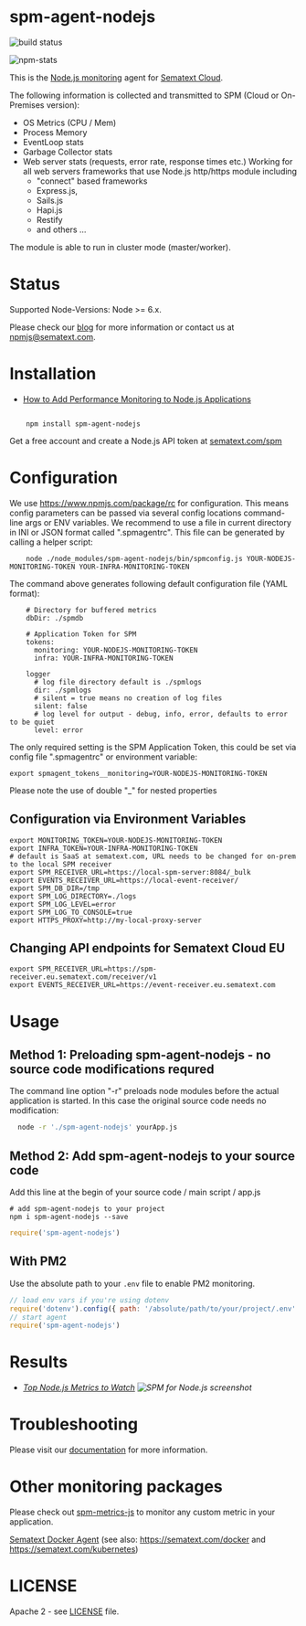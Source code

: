 spm-agent-nodejs
================
![build status](https://api.travis-ci.org/sematext/spm-agent-nodejs.svg)

![npm-stats](https://nodei.co/npm/spm-agent-nodejs.png?downloads=true&downloadRank=true)

This is the [Node.js monitoring](https://sematext.com/integrations/nodejs-monitoring) agent for [Sematext Cloud](https://sematext.com/cloud).

The following information is collected and transmitted to SPM (Cloud or On-Premises version):

- OS Metrics (CPU / Mem)
- Process Memory
- EventLoop stats
- Garbage Collector stats
- Web server stats (requests, error rate, response times etc.)
  Working for all web servers frameworks that use Node.js http/https module including 
  - "connect" based frameworks
  - Express.js, 
  - Sails.js
  - Hapi.js
  - Restify
  - and others ...

The module is able to run in cluster mode (master/worker). 

# Status

Supported Node-Versions: Node >= 6.x. 

Please check our [blog](https://sematext.com/tag/node-js/) for more information or contact us at [npmjs@sematext.com](mailto:npmjs@sematext.com).

# Installation

- [How to Add Performance Monitoring to Node.js Applications](https://sematext.com/blog/adding-monitoring-to-node-js-and-io-js-apps/)

```

    npm install spm-agent-nodejs

```

Get a free account and create a Node.js API token at [sematext.com/spm](https://apps.sematext.com/ui/registration)

# Configuration

We use https://www.npmjs.com/package/rc for configuration. This means config parameters can be passed via several config
locations command-line args or ENV variables. We recommend to use a file in current directory in INI or JSON format called ".spmagentrc".
This file can be generated by calling a helper script:

        node ./node_modules/spm-agent-nodejs/bin/spmconfig.js YOUR-NODEJS-MONITORING-TOKEN YOUR-INFRA-MONITORING-TOKEN

The command above generates following default configuration file (YAML format):

        # Directory for buffered metrics
        dbDir: ./spmdb

        # Application Token for SPM
        tokens:
          monitoring: YOUR-NODEJS-MONITORING-TOKEN
          infra: YOUR-INFRA-MONITORING-TOKEN

        logger
          # log file directory default is ./spmlogs
          dir: ./spmlogs
          # silent = true means no creation of log files
          silent: false
          # log level for output - debug, info, error, defaults to error to be quiet
          level: error


The only required setting is the SPM Application Token, this could be set via config file ".spmagentrc" or environment variable:

    export spmagent_tokens__monitoring=YOUR-NODEJS-MONITORING-TOKEN

Please note the use of double "_" for nested properties


## Configuration via Environment Variables

    export MONITORING_TOKEN=YOUR-NODEJS-MONITORING-TOKEN
    export INFRA_TOKEN=YOUR-INFRA-MONITORING-TOKEN
    # default is SaaS at sematext.com, URL needs to be changed for on-prem to the local SPM receiver
    export SPM_RECEIVER_URL=https://local-spm-server:8084/_bulk
    export EVENTS_RECEIVER_URL=https://local-event-receiver/
    export SPM_DB_DIR=/tmp
    export SPM_LOG_DIRECTORY=./logs
    export SPM_LOG_LEVEL=error
    export SPM_LOG_TO_CONSOLE=true
    export HTTPS_PROXY=http://my-local-proxy-server

## Changing API endpoints for Sematext Cloud EU 

```
export SPM_RECEIVER_URL=https://spm-receiver.eu.sematext.com/receiver/v1
export EVENTS_RECEIVER_URL=https://event-receiver.eu.sematext.com
```

# Usage

## Method 1: Preloading spm-agent-nodejs - no source code modifications requred

The command line option "-r" preloads node modules before the actual application is started. In this case the original source code needs no modification:

```sh
  node -r './spm-agent-nodejs' yourApp.js
```

## Method 2: Add spm-agent-nodejs to your source code
Add this line at the begin of your source code / main script / app.js

```
# add spm-agent-nodejs to your project
npm i spm-agent-nodejs --save
```

```js
require('spm-agent-nodejs')
```

## With PM2
Use the absolute path to your `.env` file to enable PM2 monitoring.

```js
// load env vars if you're using dotenv
require('dotenv').config({ path: '/absolute/path/to/your/project/.env' })
// start agent
require('spm-agent-nodejs')
```

# Results

- _[Top Node.js Metrics to Watch](https://blog.sematext.com/top-nodejs-metrics-to-watch/)
![SPM for Node.js screenshot](https://sematext.com/wp-content/uploads/2019/04/sematext-nodejs-metrics.png)_

# Troubleshooting

Please visit our [documentation](https://sematext.com/docs/integration/node.js/) for more information.

# Other monitoring packages

Please check out [spm-metrics-js](https://www.npmjs.com/package/spm-metrics-js) to monitor any custom metric in your application.

[Sematext Docker Agent](https://hub.docker.com/r/sematext/agent/) (see also: https://sematext.com/docker and https://sematext.com/kubernetes)

# LICENSE

Apache 2 - see [LICENSE](https://github.com/sematext/spm-agent-nodejs/blob/master/LICENSE) file.
